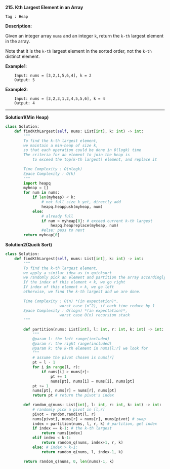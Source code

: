 **215. Kth Largest Element in an Array**

```Tag : Heap```

**Description:**

Given an integer array ```nums``` and an integer ```k```, return the ```k-th``` largest element in the array.

Note that it is the ```k-th``` largest element in the sorted order, not the ```k-th``` distinct element.

**Example1**:

        Input: nums = [3,2,1,5,6,4], k = 2
        Output: 5

**Example2**:

        Input: nums = [3,2,3,1,2,4,5,5,6], k = 4
        Output: 4

-----------

**Solution1(Min Heap)**

```python
class Solution:
    def findKthLargest(self, nums: List[int], k: int) -> int:
        """
        To find the k-th largest element, 
        we maintain a min-heap of size k, 
        so that each operation could be done in O(logk) time
        The criteria for an element to join the heap is 
            to exceed the top(k-th largest) element, and replace it
        
        Time Complexity : O(nlogk)
        Space Complexity : O(k)
        """
        import heapq
        myheap = []
        for num in nums:
            if len(myheap) < k:
                # not full size k yet, directly add
                heapq.heappush(myheap, num)
            else:
                # already full
                if num > myheap[0]: # exceed current k-th largest
                    heapq.heapreplace(myheap, num)
                #else: pass to next
        return myheap[0]
```

**Solution2(Qucik Sort)**

```python
class Solution:
    def findKthLargest(self, nums: List[int], k: int) -> int:
        """
        To find the k-th largest element, 
        we apply a similar idea as in quicksort
        we randomly pick an element and partition the array accordingly
        If the index of this element < k, we go right
        If index of this element > k, we go left
        otherwise, we find the k-th largest and we are done.
        
        Time Complexity : O(n) *(in expectation)*, 
                        worst case (n^2), if each time reduce by 1
        Space Complexity : O(logn) *(in expectation)*, 
                        worst case O(n) recursion stack
        """
        
        def partition(nums: List[int], l: int, r: int, k: int) -> int:
            """
            @param l: the left range(included)
            @param r: the right range(included)
            @param k: the k-th element in nums[l:r] we look for
            """
            # assume the pivot chosen is nums[r]
            pt = l - 1
            for i in range(l, r):
                if nums[i] > nums[r]:
                    pt += 1
                    nums[pt], nums[i] = nums[i], nums[pt]
            pt += 1
            nums[pt], nums[r] = nums[r], nums[pt]
            return pt # return the pivot's index
        
        def random_q(nums: List[int], l: int, r: int, k: int) -> int:
            # randomly pick a pivot in [l,r]
            pivot = random.randint(l, r)
            nums[pivot], nums[r] = nums[r], nums[pivot] # swap
            index = partition(nums, l, r, k) # partition, get index
            if index == k-1: # the k-th largest
                return nums[index]
            elif index < k-1:
                return random_q(nums, index+1, r, k)
            else: # index > k-1:
                return random_q(nums, l, index-1, k)
        
        return random_q(nums, 0, len(nums)-1, k)
```
